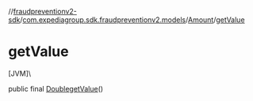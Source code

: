 //[fraudpreventionv2-sdk](../../../index.md)/[com.expediagroup.sdk.fraudpreventionv2.models](../index.md)/[Amount](index.md)/[getValue](get-value.md)

# getValue

[JVM]\

public final [Double](https://docs.oracle.com/javase/8/docs/api/java/lang/Double.html)[getValue](get-value.md)()
